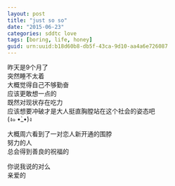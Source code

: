 ```yaml
---
layout: post
title: "just so so"
date: "2015-06-23"
categories: sddtc love
tags: [boring, life, honey]
guid: urn:uuid:b18d60b8-db5f-43ca-9d10-aa4a6e726087
---
```


昨天是9个月了  
突然睡不太着  
大概觉得自己不够勤奋  
应该更敢想一点的  
既然对现状存在吃力  
应该想要冲破才是大人挺直胸膛站在这个社会的姿态吧  
(ง๑ •̀_•́)ง  

大概周六看到了一对恋人新开通的围脖  
努力的人  
总会得到善良的祝福的  

你说我说的对么  
亲爱的  
